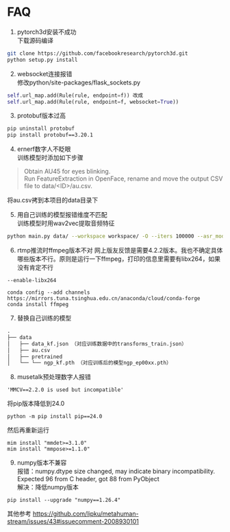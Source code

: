 # FAQ
1.  pytorch3d安装不成功\
    下载源码编译

```bash
git clone https://github.com/facebookresearch/pytorch3d.git
python setup.py install
```

2.  websocket连接报错\
    修改python/site-packages/flask\_sockets.py

```python
self.url_map.add(Rule(rule, endpoint=f)) 改成 
self.url_map.add(Rule(rule, endpoint=f, websocket=True))
```

3. protobuf版本过高

```bash
pip uninstall protobuf
pip install protobuf==3.20.1
```

4. ernerf数字人不眨眼\
训练模型时添加如下步骤

> Obtain AU45 for eyes blinking.\
> Run FeatureExtraction in OpenFace, rename and move the output CSV file to data/\<ID>/au.csv.

将au.csv拷到本项目的data目录下


5. 用自己训练的模型报错维度不匹配\
训练模型时用wav2vec提取音频特征

```bash
python main.py data/ --workspace workspace/ -O --iters 100000 --asr_model cpierse/wav2vec2-large-xlsr-53-esperanto
```

6. rtmp推流时ffmpeg版本不对
网上版友反馈是需要4.2.2版本。我也不确定具体哪些版本不行。原则是运行一下ffmpeg，打印的信息里需要有libx264，如果没有肯定不行
```
--enable-libx264
```
```
conda config --add channels https://mirrors.tuna.tsinghua.edu.cn/anaconda/cloud/conda-forge
conda install ffmpeg
```
7. 替换自己训练的模型
```python
.
├── data
│   ├── data_kf.json （对应训练数据中的transforms_train.json）
│   ├── au.csv			
│   ├── pretrained
│   └── └── ngp_kf.pth （对应训练后的模型ngp_ep00xx.pth）

```
8. musetalk预处理数字人报错
```
'MMCV==2.2.0 is used but incompatible'
```
将pip版本降低到24.0
```
python -m pip install pip==24.0
```
然后再重新运行
```
mim install "mmdet>=3.1.0" 
mim install "mmpose>=1.1.0"
```

9. numpy版本不兼容  
报错：numpy.dtype size changed, may indicate binary incompatibility. Expected 96 from C header, got 88 from PyObject  
解决：降低numpy版本
```
pip install --upgrade "numpy==1.26.4"
```

其他参考
https://github.com/lipku/metahuman-stream/issues/43#issuecomment-2008930101



